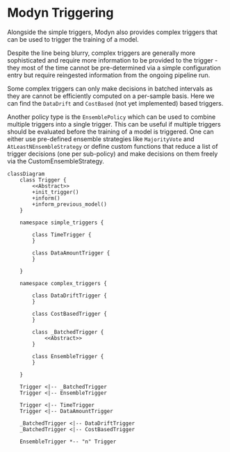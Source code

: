 # Modyn Triggering

Alongside the simple triggers, Modyn also provides complex triggers that can be used to trigger the training of a model.

Despite the line being blurry, complex triggers are generally more sophisticated and require more information to be provided to the trigger - they most of the time cannot be pre-determined via a simple configuration entry but require
reingested information from the ongoing pipeline run.

Some complex triggers can only make decisions in batched intervals as they are cannot be efficiently computed
on a per-sample basis. Here we can find the `DataDrift` and `CostBased` (not yet implemented) based triggers.

Another policy type is the `EnsemblePolicy` which can be used to combine multiple triggers into a single trigger. This can be useful if multiple triggers should be evaluated before the training of a model is triggered.
One can either use pre-defined ensemble strategies like `MajorityVote` and `AtLeastNEnsembleStrategy` or define custom functions that reduce a list of trigger decisions (one per sub-policy) and make decisions on them freely via the CustomEnsembleStrategy.

```mermaid
classDiagram
    class Trigger {
        <<Abstract>>
        +init_trigger()
        +inform()
        +inform_previous_model()
    }

    namespace simple_triggers {

        class TimeTrigger {
        }

        class DataAmountTrigger {
        }

    }

    namespace complex_triggers {

        class DataDriftTrigger {
        }

        class CostBasedTrigger {
        }

        class _BatchedTrigger {
            <<Abstract>>
        }

        class EnsembleTrigger {
        }

    }

    Trigger <|-- _BatchedTrigger
    Trigger <|-- EnsembleTrigger

    Trigger <|-- TimeTrigger
    Trigger <|-- DataAmountTrigger

    _BatchedTrigger <|-- DataDriftTrigger
    _BatchedTrigger <|-- CostBasedTrigger

    EnsembleTrigger *-- "n" Trigger
```
